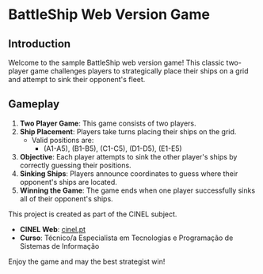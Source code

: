 # BattleShip Web Version Game

## Introduction

Welcome to the sample BattleShip web version game! This classic two-player game challenges players to strategically place their ships on a grid and attempt to sink their opponent's fleet.

## Gameplay

1. **Two Player Game**: This game consists of two players.
2. **Ship Placement**: Players take turns placing their ships on the grid.
   - Valid positions are:
     - (A1-A5), (B1-B5), (C1-C5), (D1-D5), (E1-E5)
3. **Objective**: Each player attempts to sink the other player's ships by correctly guessing their positions.
4. **Sinking Ships**: Players announce coordinates to guess where their opponent's ships are located.
5. **Winning the Game**: The game ends when one player successfully sinks all of their opponent's ships.

This project is created as part of the CINEL subject.

- **CINEL Web**: [cinel.pt](https://www.cinel.pt)
- **Curso**: Técnico/a Especialista em Tecnologias e Programação de Sistemas de Informação

Enjoy the game and may the best strategist win!
